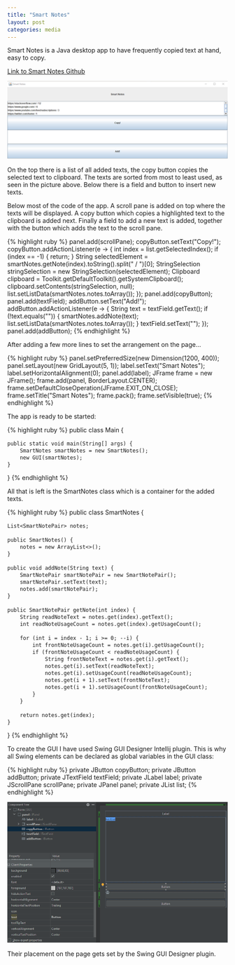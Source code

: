 ```yaml
---
title: "Smart Notes"
layout: post
categories: media
---
```


Smart Notes is a Java desktop app to have frequently copied text at hand, easy to copy. 

[Link to Smart Notes Github][smartnotes-github]

![Smart Notes app](/assets/smart_notes.png)


On the top there is a list of all added texts, the copy button copies the selected text to clipboard. The texts are sorted from most to least used, as seen in the picture above.
Below there is a field and button to insert new texts.

Below most of the code of the app. 
A scroll pane is added on top where the texts will be displayed. 
A copy button which copies a highlighted text to the clipboard is added next. 
Finally a field to add a new text is added, together with the button which adds the text to the scroll pane.

{% highlight ruby %}
panel.add(scrollPane);
copyButton.setText("Copy!");
copyButton.addActionListener(e -> {
    int index = list.getSelectedIndex();
    if (index == -1) {
        return;
        }
    String selectedElement = smartNotes.getNote(index).toString().split(" / ")[0];
    StringSelection stringSelection = new StringSelection(selectedElement);
    Clipboard clipboard = Toolkit.getDefaultToolkit().getSystemClipboard();
    clipboard.setContents(stringSelection, null);
    list.setListData(smartNotes.notes.toArray());
});
panel.add(copyButton);
panel.add(textField);
addButton.setText("Add!");
addButton.addActionListener(e -> {
    String text = textField.getText();
    if (!text.equals("")) {
        smartNotes.addNote(text);
        list.setListData(smartNotes.notes.toArray());
    }
    textField.setText("");
});
panel.add(addButton);
{% endhighlight %}

After adding a few more lines to set the arrangement on the page...

{% highlight ruby %}
panel.setPreferredSize(new Dimension(1200, 400));
panel.setLayout(new GridLayout(5, 1));
label.setText("Smart Notes");
label.setHorizontalAlignment(0);
panel.add(label);
JFrame frame = new JFrame();
frame.add(panel, BorderLayout.CENTER);
frame.setDefaultCloseOperation(JFrame.EXIT_ON_CLOSE);
frame.setTitle("Smart Notes");
frame.pack();
frame.setVisible(true);
{% endhighlight %}

The app is ready to be started:

{% highlight ruby %}
public class Main {

    public static void main(String[] args) {
        SmartNotes smartNotes = new SmartNotes();
        new GUI(smartNotes);
    }
}
{% endhighlight %}

All that is left is the SmartNotes class which is a container for the added texts.

{% highlight ruby %}
public class SmartNotes {

    List<SmartNotePair> notes;

    public SmartNotes() {
        notes = new ArrayList<>();
    }

    public void addNote(String text) {
        SmartNotePair smartNotePair = new SmartNotePair();
        smartNotePair.setText(text);
        notes.add(smartNotePair);
    }

    public SmartNotePair getNote(int index) {
        String readNoteText = notes.get(index).getText();
        int readNoteUsageCount = notes.get(index).getUsageCount();

        for (int i = index - 1; i >= 0; --i) {
            int frontNoteUsageCount = notes.get(i).getUsageCount();
            if (frontNoteUsageCount < readNoteUsageCount) {
                String frontNoteText = notes.get(i).getText();
                notes.get(i).setText(readNoteText);
                notes.get(i).setUsageCount(readNoteUsageCount);
                notes.get(i + 1).setText(frontNoteText);
                notes.get(i + 1).setUsageCount(frontNoteUsageCount);
            }
        }

        return notes.get(index);
    }
}
{% endhighlight %}

To create the GUI I have used Swing GUI Designer Intellij plugin. This is why all Swing elements can be declared as global variables in the GUI class:

{% highlight ruby %}
private JButton copyButton;
private JButton addButton;
private JTextField textField;
private JLabel label;
private JScrollPane scrollPane;
private JPanel panel;
private JList list;
{% endhighlight %}

![Swing UI Designer in Intellij](/assets/smart_notes_ui_designer.png)

Their placement on the page gets set by the Swing GUI Designer plugin.


[smartnotes-github]: https://github.com/viktorbobinski/SmartNotes
